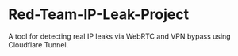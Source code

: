 # Red-Team-IP-Leak-Project
A tool for detecting real IP leaks via WebRTC and VPN bypass using Cloudflare Tunnel.
